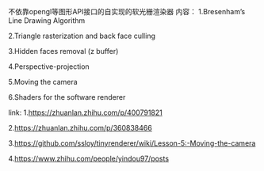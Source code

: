 不依靠opengl等图形API接口的自实现的软光栅渲染器
内容：
1.Bresenham’s Line Drawing Algorithm

2.Triangle rasterization and back face culling

3.Hidden faces removal (z buffer)

4.Perspective-projection

5.Moving the camera

6.Shaders for the software renderer


link:
1.https://zhuanlan.zhihu.com/p/400791821

2.https://zhuanlan.zhihu.com/p/360838466

3.https://github.com/ssloy/tinyrenderer/wiki/Lesson-5:-Moving-the-camera

4.https://www.zhihu.com/people/yindou97/posts